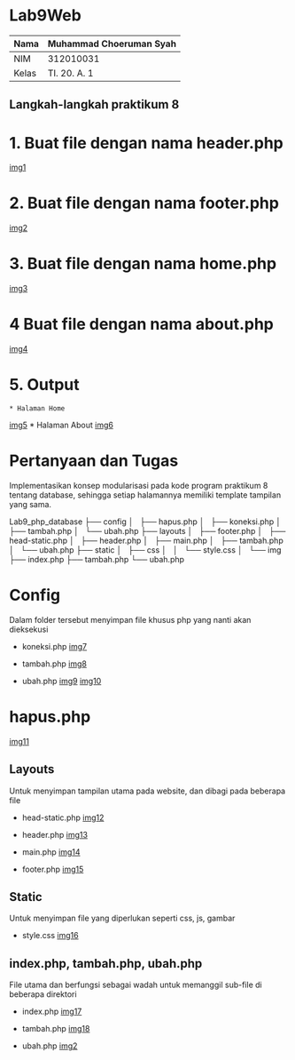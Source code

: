 # Lab9Web
| Nama      | Muhammad Choeruman Syah |
| ----------- | ------------------ |
| NIM      | 312010031             |
| Kelas    | TI. 20. A. 1            |

## Langkah-langkah praktikum 8
# 1. Buat file dengan nama header.php
[img1](/sslab9web/sslab9web1.png)

# 2. Buat file dengan nama footer.php
[img2](/sslab9web/sslab9web2.png)

# 3. Buat file dengan nama home.php
[img3](/sslab9web/sslab9web3.png)

# 4 Buat file dengan nama about.php
[img4](/sslab9web/sslab9web4.png)

# 5. Output
    * Halaman Home
[img5](/sslab9web/sslab9web5.png)
    * Halaman About
[img6](/sslab9web/sslab9web6.png)

# Pertanyaan dan Tugas
Implementasikan konsep modularisasi pada kode program praktikum 8 tentang
database, sehingga setiap halamannya memiliki template tampilan yang sama.

Lab9_php_database
    ├── config
│   ├── hapus.php
│   ├── koneksi.php
│   ├── tambah.php
│   └── ubah.php
├── layouts
│   ├── footer.php
│   ├── head-static.php
│   ├── header.php
│   ├── main.php
│   ├── tambah.php
│   └── ubah.php
├── static
│   ├── css
│   │   └── style.css
│   └── img
├── index.php
├── tambah.php
└── ubah.php

# Config
Dalam folder tersebut menyimpan file khusus php yang nanti akan dieksekusi
- koneksi.php
[img7](/sslab9web/sslab9web20koneksi.png)

- tambah.php
[img8](/sslab9web/sslab9web8config.png)

- ubah.php
[img9](/sslab9web/sslab9web9config.png)
[img10](/sslab9web/sslab9web10config.png)

# hapus.php
[img11](/sslab9web/sslab9web11config.png)

## Layouts
Untuk menyimpan tampilan utama pada website, dan dibagi pada beberapa file
- head-static.php
[img12](/sslab9web/sslab9web12layouts.png)

- header.php
[img13](/sslab9web/sslab9web13layouts.png)

- main.php
[img14](/sslab9web/sslab9web14layouts.png)

- footer.php
[img15](/sslab9web/sslab9web15layouts.png)

## Static
Untuk menyimpan file yang diperlukan seperti css, js, gambar

- style.css
[img16](/sslab9web/sslab9web16static.png)

## index.php, tambah.php, ubah.php
File utama dan berfungsi sebagai wadah untuk memanggil sub-file di beberapa direktori
- index.php
[img17](/sslab9web/sslab9web17.png)

- tambah.php
[img18](/sslab9web/sslab9web18.png)

- ubah.php
[img2](/sslab9web/sslab9web19.png)

